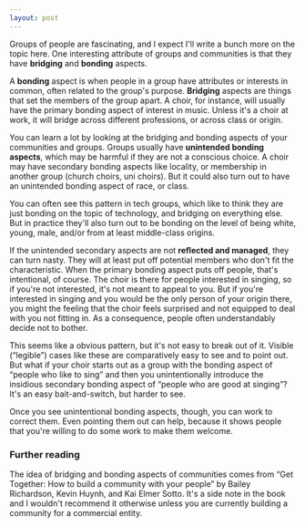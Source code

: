 ```yaml
---
layout: post
---
```

Groups of people are fascinating, and I expect I'll write a bunch more on the topic here. One interesting attribute of
groups and communities is that they have **bridging** and **bonding** aspects.

A **bonding** aspect is when people in a group have attributes or interests in common, often related to the group's
purpose.  **Bridging** aspects are things that set the members of the group apart. A choir, for instance, will usually
have the primary bonding aspect of interest in music.  Unless it's a choir at work, it will bridge across different
professions, or across class or origin.

You can learn a lot by looking at the bridging and bonding aspects of your communities and groups.  Groups usually have
**unintended bonding aspects**, which may be harmful if they are not a conscious choice. A choir may have secondary
bonding aspects like locality, or membership in another group (church choirs, uni choirs). But it could also turn out to
have an unintended bonding aspect of race, or class.

You can often see this pattern in tech groups, which like to think they are just bonding on the topic of technology, and
bridging on everything else. But in practice they'll also turn out to be bonding on the level of being white, young,
male, and/or from at least middle-class origins.

If the unintended secondary aspects are not **reflected and managed**, they can turn nasty. They will at least put off
potential members who don't fit the characteristic. When the primary bonding aspect puts off people, that's intentional,
of course.  The choir is there for people interested in singing, so if you're not interested, it's not meant to appeal
to you.  But if you're interested in singing and you would be the only person of your origin there, you might the
feeling that the choir feels surprised and not equipped to deal with you not fitting in. As a consequence, people often
understandably decide not to bother.

This seems like a obvious pattern, but it's not easy to break out of it. Visible (“legible”) cases like these are
comparatively easy to see and to point out. But what if your choir starts out as a group with the bonding aspect of
“people who like to sing” and then you unintentionally introduce the insidious secondary bonding aspect of “people who
are good at singing”? It's an easy bait-and-switch, but harder to see.

Once you see unintentional bonding aspects, though, you can work to correct them. Even pointing them out can help,
because it shows people that you're willing to do some work to make them welcome.


### Further reading

The idea of bridging and bonding aspects of communities comes from “Get Together: How to build a community with your
people” by Bailey Richardson, Kevin Huynh, and Kai Elmer Sotto. It's a side note in the book and I wouldn't recommend it
otherwise unless you are currently building a community for a commercial entity.

